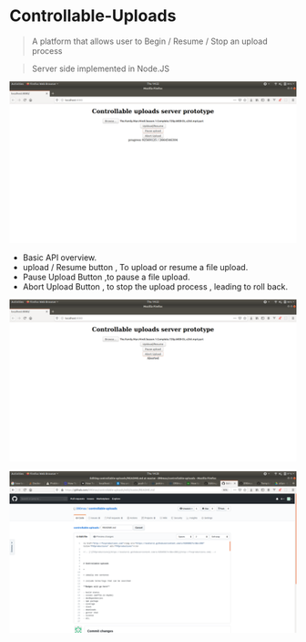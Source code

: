 
# Controllable-Uploads

> A platform that allows user to Begin / Resume / Stop an upload process 

> Server side implemented in Node.JS 


[![image](https://github.com/090max/controllable-uploads/blob/master/images/pogress.png)]()

- Basic API overview.
- upload / Resume button , To upload or resume a file upload.
- Pause Upload Button ,to pause a file upload.
- Abort Upload Button , to stop the upload process , leading to roll back.

[![image](https://github.com/090max/controllable-uploads/blob/master/images/abort.png)]()

[![image](https://github.com/090max/controllable-uploads/blob/master/images/normal.png)]()



